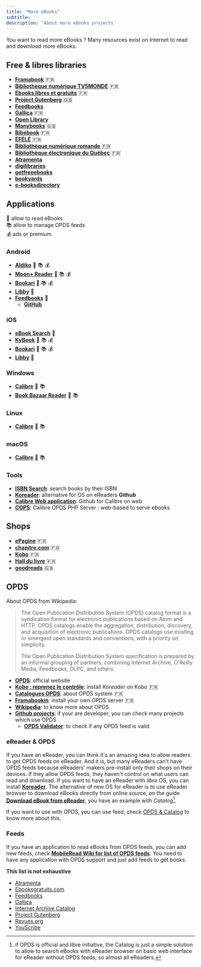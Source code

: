 ```yaml
---
title: "More eBooks"
subtitle: ''
description: 'About more eBooks projects'
---
```


You want to read more eBooks ? Many resources exist on Internet to read and download more eBooks.

## Free & libres libraries

- [**Framabook**](https://framabook.org) 🇫🇷
- [**Bibliothèque numérique TV5MONDE**](https://bibliothequenumerique.tv5monde.com) 🇫🇷
- [**Ebooks libres et gratuits**](https://www.ebooksgratuits.com) 🇫🇷
- [**Project Gutenberg**](https://www.gutenberg.org) 🇬🇧
- [**Feedbooks**](https://www.feedbooks.com/publicdomain?locale=en)
- [**Gallica**](https://gallica.bnf.fr/accueil/fr/content/accueil-fr?mode=desktop) 🇫🇷
- [**Open Library**](https://openlibrary.org)
- [**Manybooks**](https://manybooks.net) 🇬🇧
- [**Bibebook**](http://www.bibebook.com) 🇫🇷
- [**ÉFÉLÉ**](http://efele.net/ebooks/#presentation) 🇫🇷
- [**Bibliothèque numérique romande**](https://ebooks-bnr.com) 🇫🇷
- [**Bibliothèque électronique du Québec**](http://beq.ebooksgratuits.com) 🇫🇷
- [**Atramenta**](https://www.atramenta.net)
- [**digilibraries**](https://digilibraries.com)
- [**getfreeebooks**](https://www.getfreeebooks.com)
- [**bookyards**](https://www.bookyards.com/en/welcome)
- [**e-booksdirectory**](http://www.e-booksdirectory.com)

## Applications

📖 allow to read eBooks  
📚 allow to manage OPDS feeds  
💰 ads or premium  

### Android

- [**Aldiko**](https://play.google.com/store/apps/details?id=com.aldiko.android&hl=en&gl=US) 📖 📚 💰
- [**Moon+ Reader**](https://play.google.com/store/apps/details?id=com.flyersoft.moonreader&hl=en&gl=US) 📖 📚 💰
- [**Bookari**](https://play.google.com/store/apps/details?id=com.mantano.reader.android) 📖 📚 💰
- [**Libby**](https://play.google.com/store/apps/details?id=com.overdrive.mobile.android.libby&hl=en&gl=US) 📖
- [**Feedbooks**](https://play.google.com/store/apps/details?id=dev.jideguru.flutterEbookApp&hl=en&gl=US) 📖
  - [**GitHub**](https://github.com/JideGuru/FlutterEbookApp)

### iOS

- [**eBook Search**](https://apps.apple.com/us/app/ebook-search-download-books/id416454511) 📖
- [**KyBook**](https://apps.apple.com/app/id1348198785) 📖 📚 💰
- [**Bookari**](https://apps.apple.com/fr/app/mantano-ebook-reader/id768229929) 📖 📚 💰
- [**Libby**](https://apps.apple.com/us/app/libby-by-overdrive/id1076402606) 📖

### Windows

- [**Calibre**](https://calibre-ebook.com) 📖 📚
- [**Book Bazaar Reader**](http://www.refrelent.com) 📖 📚

### Linux

- [**Calibre**](https://calibre-ebook.com) 📖 📚

### macOS

- [**Calibre**](https://calibre-ebook.com) 📖 📚

### Tools

- [**ISBN Search**](https://isbnsearch.org): search books by their ISBN
- [**Koreader**](https://github.com/koreader/koreader): alternative for OS on eReaders **Github**
- [**Calibre Web application**](https://github.com/janeczku/calibre-web): Github for Calibre on web
- [**COPS**](https://github.com/seblucas/cops): Calibre OPDS PHP Server : web-based to serve ebooks

## Shops

- [**ePagine**](https://www.epagine.fr) 🇫🇷
- [**chapitre.com**](https://www.chapitre.com) 🇫🇷
- [**Kobo**](https://www.kobo.com/fr/fr) 🇫🇷
- [**Hall du livre**](https://halldulivre.com) 🇫🇷
- [**goodreads**](https://www.goodreads.com/ebooks) 🇬🇧

## OPDS

About OPDS from Wikipedia:

>The Open Publication Distribution System (OPDS) catalog format is a syndication format for electronic publications based on Atom and HTTP. OPDS catalogs enable the aggregation, distribution, discovery, and acquisition of electronic publications. OPDS catalogs use existing or emergent open standards and conventions, with a priority on simplicity.
>
>The Open Publication Distribution System specification is prepared by an informal grouping of partners, combining Internet Archive, O'Reilly Media, Feedbooks, OLPC, and others.

- [**OPDS**](https://opds.io): official website
- [**Kobo : reprenez le contrôle**](https://lmorel3.fr/posts/kobo-root): install *Koreader* on Kobo 🇫🇷
- [**Catalogues OPDS**](https://lecturenumenbib.wordpress.com/acquisitions/catalogues-opds/): about OPDS system 🇫🇷
- [**Framabookin**](https://framacloud.org/fr/cultiver-son-jardin/bicbucstriim.html): install your own OPDS server 🇫🇷
- [**Wikipedia**](https://en.wikipedia.org/wiki/Open_Publication_Distribution_System): to know more about OPDS
- [**Github projects**](https://github.com/search?q=OPDS&type=Repositories&s=stars): if your are developer, you can check many projects which use OPDS
  - [**OPDS Validator**](https://opds-validator.appspot.com): to check if any OPDS feed is valid

### eReader & OPDS

If you have an eReader, you can think it's an amazing idea to allow readers to get OPDS feeds on eReader. And it is, but many eReaders can't have OPDS feeds because eReaders' makers pre-install only their shops on their devices. If they allow OPDS feeds, they haven't control on what users can read and download. If you want to have an eReader with *libre* OS, you can install [**Koreader**](https://github.com/koreader/koreader). The alternative of new OS for eReader is to use eReader browser to download eBooks directly from online source, on the guide [**Download eBook from eReader**](/guides/ereader-download-ebook-from-ereader), you have an example with *<app-name></app-name> Catalog*[^1].

If you want to use <app-name></app-name> with OPDS, you can use <api-link endpoint="/opds/v1.2" :refer-it-self="true"></api-link> feed, check [OPDS & Catalog](/pages/opds-catalog) to know more about this.

### Feeds

If you have an application to read eBooks from OPDS feeds, you can add new feeds, check [**MobileRead Wiki for list of OPDS feeds**](https://wiki.mobileread.com/wiki/OPDS). You need to have any application with OPDS support and just add feeds to get books.

**This list is not exhaustive**

- [Atramenta](http://www.atramenta.net/opds/catalog.atom)
- [Ebooksgratuits.com](http://www.ebooksgratuits.com/opds)
- [Feedbooks](http://www.feedbooks.com/catalog.atom)
- [Gallica](http://gallica.bnf.fr/opds)
- [Internet Archive Catalog](http://bookserver.archive.org/catalog)
- [Project Gutenberg](http://m.gutenberg.org/ebooks/?format=opds)
- [Revues.org](http://bookserver.revues.org/)
- [YouScribe](http://opds.youscribe.com/Catalog/catalog.xml)

[^1]: if OPDS is official and libre initiative, the <app-name></app-name> Catalog is just a simple solution to allow to search eBooks with eReader browser on basic web interface for eReader without OPDS feeds, so almost all eReaders.

